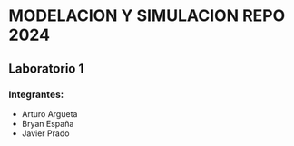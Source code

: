 # MODELACION Y SIMULACION REPO 2024
## Laboratorio 1
### Integrantes:
- Arturo Argueta
- Bryan España
- Javier Prado
